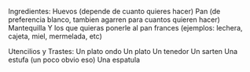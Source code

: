 Ingredientes:
Huevos (depende de cuanto quieres hacer)
Pan (de preferencia blanco, tambien agarren para cuantos quieren hacer)
Mantequilla
Y los que quieras ponerle al pan frances (ejemplos: lechera, cajeta, miel, mermelada, etc)

Utencilios y Trastes:
Un plato ondo
Un plato
Un tenedor
Un sarten
Una estufa (un poco obvio eso)
Una espatula